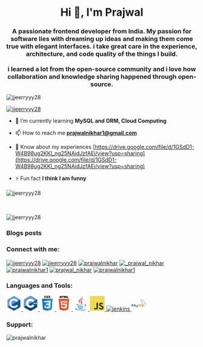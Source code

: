<h1 align="center">Hi 👋, I'm Prajwal</h1>
<h3 align="center">A passionate frontend developer from India. My passion for software lies with dreaming up ideas and making them come true with elegant interfaces. i take great care in the experience, architecture, and code quality of the things I build.<br><br> i learned a lot from the open-source community and i love how collaboration and knowledge sharing happened through open-source.</h3>

<p align="left"> <img src="https://komarev.com/ghpvc/?username=jjeerryyy28&label=Profile%20views&color=0e75b6&style=flat" alt="jjeerryyy28" /> </p>

<p align="left"> <a href="https://github.com/ryo-ma/github-profile-trophy"><img src="https://github-profile-trophy.vercel.app/?username=jjeerryyy28" alt="jjeerryyy28" /></a> </p>

- 🌱 I’m currently learning **MySQL and ORM, Cloud Computing**

- 📫 How to reach me **prajwalnikhar1@gmail.com**

- 📄 Know about my experiences [https://drive.google.com/file/d/1GSdD1-W4B98ug2KKl_ng25NAidJzfAEj/view?usp=sharing](https://drive.google.com/file/d/1GSdD1-W4B98ug2KKl_ng25NAidJzfAEj/view?usp=sharing)

- ⚡ Fun fact **I think I am funny**

<p><img align="center" src="https://github-readme-stats.vercel.app/api/top-langs?username=jjeerryyy28&show_icons=true&locale=en&layout=compact" alt="jjeerryyy28" /></p>
<br>
<p><img align="center" src="https://github-readme-streak-stats.herokuapp.com/?user=jjeerryyy28&" alt="jjeerryyy28" /></p>

### Blogs posts
<!-- BLOG-POST-LIST:START -->
<!-- BLOG-POST-LIST:END -->

<h3 align="left">Connect with me:</h3>
<p align="left">
<a href="https://codepen.io/jjeerryyy28" target="blank"><img align="center" src="https://raw.githubusercontent.com/rahuldkjain/github-profile-readme-generator/master/src/images/icons/Social/codepen.svg" alt="jjeerryyy28" height="30" width="40" /></a>
<a href="https://dev.to/jjeerryyy28" target="blank"><img align="center" src="https://raw.githubusercontent.com/rahuldkjain/github-profile-readme-generator/master/src/images/icons/Social/devto.svg" alt="jjeerryyy28" height="30" width="40" /></a>
<a href="https://linkedin.com/in/prajwalnikhar" target="blank"><img align="center" src="https://raw.githubusercontent.com/rahuldkjain/github-profile-readme-generator/master/src/images/icons/Social/linked-in-alt.svg" alt="prajwalnikhar" height="30" width="40" /></a>
<a href="https://instagram.com/_prajwal_nikhar" target="blank"><img align="center" src="https://raw.githubusercontent.com/rahuldkjain/github-profile-readme-generator/master/src/images/icons/Social/instagram.svg" alt="_prajwal_nikhar" height="30" width="40" /></a>
<a href="https://www.hackerrank.com/prajwalnikhar1" target="blank"><img align="center" src="https://raw.githubusercontent.com/rahuldkjain/github-profile-readme-generator/master/src/images/icons/Social/hackerrank.svg" alt="prajwalnikhar1" height="30" width="40" /></a>
<a href="https://www.leetcode.com/prajwal_nikhar" target="blank"><img align="center" src="https://raw.githubusercontent.com/rahuldkjain/github-profile-readme-generator/master/src/images/icons/Social/leet-code.svg" alt="prajwal_nikhar" height="30" width="40" /></a>
<a href="https://auth.geeksforgeeks.org/user/prajwalnikhar1" target="blank"><img align="center" src="https://raw.githubusercontent.com/rahuldkjain/github-profile-readme-generator/master/src/images/icons/Social/geeks-for-geeks.svg" alt="prajwalnikhar1" height="30" width="40" /></a>
</p>

<h3 align="left">Languages and Tools:</h3>
<p align="left"> <a href="https://www.cprogramming.com/" target="_blank" rel="noreferrer"> <img src="https://raw.githubusercontent.com/devicons/devicon/master/icons/c/c-original.svg" alt="c" width="40" height="40"/> </a> <a href="https://www.w3schools.com/cpp/" target="_blank" rel="noreferrer"> <img src="https://raw.githubusercontent.com/devicons/devicon/master/icons/cplusplus/cplusplus-original.svg" alt="cplusplus" width="40" height="40"/> </a> <a href="https://www.w3schools.com/css/" target="_blank" rel="noreferrer"> <img src="https://raw.githubusercontent.com/devicons/devicon/master/icons/css3/css3-original-wordmark.svg" alt="css3" width="40" height="40"/> </a> <a href="https://www.w3.org/html/" target="_blank" rel="noreferrer"> <img src="https://raw.githubusercontent.com/devicons/devicon/master/icons/html5/html5-original-wordmark.svg" alt="html5" width="40" height="40"/> </a> <a href="https://www.java.com" target="_blank" rel="noreferrer"> <img src="https://raw.githubusercontent.com/devicons/devicon/master/icons/java/java-original.svg" alt="java" width="40" height="40"/> </a> <a href="https://developer.mozilla.org/en-US/docs/Web/JavaScript" target="_blank" rel="noreferrer"> <img src="https://raw.githubusercontent.com/devicons/devicon/master/icons/javascript/javascript-original.svg" alt="javascript" width="40" height="40"/> </a> <a href="https://www.jenkins.io" target="_blank" rel="noreferrer"> <img src="https://www.vectorlogo.zone/logos/jenkins/jenkins-icon.svg" alt="jenkins" width="40" height="40"/> </a> <a href="https://www.mysql.com/" target="_blank" rel="noreferrer"> <img src="https://raw.githubusercontent.com/devicons/devicon/master/icons/mysql/mysql-original-wordmark.svg" alt="mysql" width="40" height="40"/> </a> </p>

<h3 align="left">Support:</h3>
<p><a href="https://ko-fi.com/prajwalnikhar"> <img align="left" src="https://cdn.ko-fi.com/cdn/kofi3.png?v=3" height="50" width="210" alt="prajwalnikhar" /></a></p><br><br>

